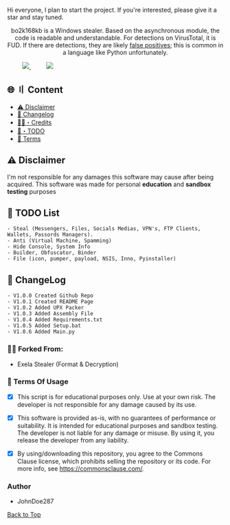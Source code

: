 Hi everyone, I plan to start the project. If you're interested, please give it a star and stay tuned.

<p align="center">
  bo2k168kb is a Windows stealer. Based on the asynchronous module, the code is readable and understandable. For detections on VirusTotal, it is FUD. If there are detections, they are likely <a href="https://en.wikipedia.org/wiki/False_positives_and_false_negatives">false positives</a>; this is common in a language like Python unfortunately.
</p>

&nbsp;&nbsp;&nbsp;&nbsp;&nbsp;&nbsp;&nbsp;&nbsp;
<a href="https://t.me/bo2k168kb/">
<img src="https://img.shields.io/badge/telegram-2CA5E0?style=for-the-badge&logo=telegram&logoColor=white">
</a>
&nbsp;&nbsp;&nbsp;&nbsp;&nbsp;&nbsp;&nbsp;&nbsp;
<a href="https://discord.com/users/1221728197390106657">
<img src="https://img.shields.io/badge/discord-5865F2?style=for-the-badge&logo=discord&logoColor=white">
</a>

## <a id="content"></a>🌐 〢 Content
- [⚠️ Disclaimer](#disclaimer)
- [💭 Changelog](#changelog)
- [🕵️‍♂️・Credits](#forkedfrom)
- [📝・TODO](#todolist)
- [💼 Terms](#terms)

## <a id="disclaimer"></a>⚠️ Disclaimer
I'm not responsible for any damages this software may cause after being acquired. 
This software was made for personal **education** and **sandbox testing** purposes

## <a id="todolist"></a>📝 TODO List

```
- Steal (Messengers, Files, Socials Medias, VPN's, FTP Clients, Wallets, Passords Managers).
- Anti (Virtual Machine, Spamming)
- Hide Console, System Info
- Builder, Obfuscator, Binder
- File (icon, pumper, payload, NSIS, Inno, Pyinstaller) 
```


## <a id="changelog"></a>💭 ChangeLog

```
- V1.0.0 Created Github Repo
- V1.0.1 Created README Page
- V1.0.2 Added UPX Packer
- V1.0.3 Added Assembly File
- V1.0.4 Added Requirements.txt
- V1.0.5 Added Setup.bat
- V1.0.6 Added Main.py
```

### <a id="forkedfrom"></a>🕵️‍♂️ Forked From:
- Exela Stealer (Format & Decryption)

### <a id="terms"></a>💼 Terms Of Usage
- [x] This script is for educational purposes only. Use at your own risk. The developer is not responsible for any damage caused by its use.

- [x] This software is provided as-is, with no guarantees of performance or suitability. It is intended for educational purposes and sandbox testing. The developer is not liable for any damage or misuse. By using it, you release the developer from any liability.

- [x] By using/downloading this repository, you agree to the Commons Clause license, which prohibits selling the repository or its code. For more info, see https://commonsclause.com/.

### Author
- JohnDoe287

<a href=#top>Back to Top</a></p>
